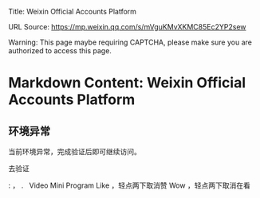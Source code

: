 Title: Weixin Official Accounts Platform

URL Source: https://mp.weixin.qq.com/s/mVguKMvXKMC85Ec2YP2sew

Warning: This page maybe requiring CAPTCHA, please make sure you are authorized to access this page.

Markdown Content:
Weixin Official Accounts Platform
===============

环境异常
----

当前环境异常，完成验证后即可继续访问。

去验证

  : ， .   Video Mini Program Like ，轻点两下取消赞 Wow ，轻点两下取消在看
